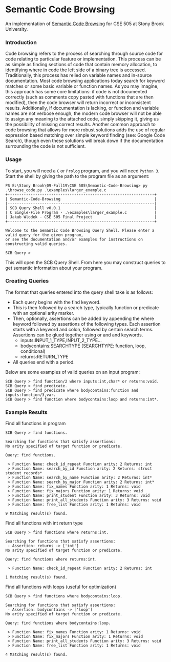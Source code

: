 # Semantic Code Browsing

An implementation of [Semantic Code Browsing](https://arxiv.org/pdf/1608.02565.pdf) for CSE 505 at Stony Brook University.

### Introduction

Code  browsing  refers  to  the  process  of  searching  through  source  code  for  code  relating  to  particular  feature  or
implementation. This process can be as simple as finding sections of code that contain memory allocation, to identifying
where in code the left side of a binary tree is accessed. Traditionally, this process has relied on variable names and
in-source documentation. Most code browsing applications today search for keyword matches or some basic variable or
function names. As you may imagine, this approach has some core limitations: if code is not documented correctly
(such as comments copy pasted with functions that are then modified), then the code browser will return incorrect or
inconsistent results. Additionally, if documentation is lacking, or function and variable names are not verbose enough,
the modern code browser will not be able to assign any meaning to the attached code, simply skipping it, giving us the
possibility of missing correct results. Another common approach to code browsing that allows for more robust solutions
adds the use of regular expression based matching over simple keyword finding (see: Google Code Search), though
even these solutions will break down if the documentation surrounding the code is not sufficient.

### Usage

To start, you will need a `C` or `Prolog` program, and you will need `Python 3`. Start the shell by giving the path to
the program file as an argument:

```
PS E:\Stony Brook\09-Fall19\CSE 505\Semantic-Code-Browsing> py .\browse_code.py .\examples\larger_example.c
+----------------------------------------------------------------+
| Semantic-Code-Browsing                                         |
|----------------------------------------------------------------|
| SCB Query Shell v0.0.1                                         |
| C Single-File Program - .\examples\larger_example.c            |
| Jakub Wlodek - CSE 505 Final Project                           |
+----------------------------------------------------------------+

Welcome to the Semantic Code Browsing Query Shell. Please enter a valid query for the given program,
or see the documentation and/or examples for instructions on constructing valid queries.

SCB Query >
```

This will open the SCB Query Shell. From here you may construct queries to get semantic information about your program.

### Creating Queries

The format that queries entered into the query shell take is as follows:

* Each query begins with the find keyword.
* This is then followed by a search type, typically function or predicate with an optional arity marker.
* Then, optionally, assertions can be added by appending the where keyword followed by assertions of the following types. Each assertion starts with a keyword and colon, followed by certain search terms. Assertions can be glued together using or and and keywords.
    * inputs:INPUT_1_TYPE,INPUT_2_TYPE...
    * bodycontains:SEARCHTYPE (SEARCHTYPE: function, loop, conditional)
    * returns:RETURN_TYPE
* All queries end with a period.

Below are some examples of valid queries on an input program:

```
SCB Query > find function/2 where inputs:int,char* or returns:void.
SCB Query > find predicate.
SCB Query > find predicate where bodycontains:function and inputs:function/3,var.
SCB Query > find function where bodycontains:loop and returns:int*.
```

### Example Results

Find all functions in program
```
SCB Query > find functions.

Searching for functions that satisfy assertions:
No arity specified of target function or predicate.

Query: find functions.

 > Function Name: check_id_repeat Function arity: 2 Returns: int
 > Function Name: search_by_id Function arity: 2 Returns: struct student_records*
 > Function Name: search_by_name Function arity: 2 Returns: int*
 > Function Name: search_by_major Function arity: 2 Returns: int*
 > Function Name: fix_names Function arity: 1 Returns: void
 > Function Name: fix_majors Function arity: 1 Returns: void
 > Function Name: print_student Function arity: 3 Returns: void
 > Function Name: print_all_students Function arity: 3 Returns: void
 > Function Name: free_list Function arity: 1 Returns: void

9 Matching result(s) found.
```
Find all functions with int return type
```
SCB Query > find functions where returns:int.

Searching for functions that satisfy assertions:
 - Assertion: returns -> ['int']
No arity specified of target function or predicate.

Query: find functions where returns:int.

 > Function Name: check_id_repeat Function arity: 2 Returns: int

1 Matching result(s) found.
```
Find all functions with loops (useful for optimization)
```
SCB Query > find functions where bodycontains:loop.

Searching for functions that satisfy assertions:
 - Assertion: bodycontains -> ['loop']
No arity specified of target function or predicate.

Query: find functions where bodycontains:loop.

 > Function Name: fix_names Function arity: 1 Returns: void
 > Function Name: fix_majors Function arity: 1 Returns: void
 > Function Name: print_all_students Function arity: 3 Returns: void
 > Function Name: free_list Function arity: 1 Returns: void

4 Matching result(s) found.
```